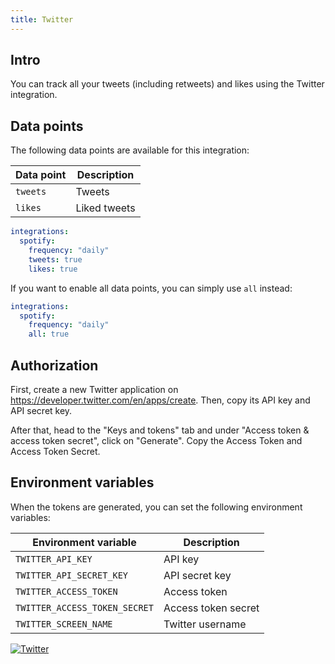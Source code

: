 ```yaml
---
title: Twitter
---
```


## Intro

You can track all your tweets (including retweets) and likes using the Twitter integration.

## Data points

The following data points are available for this integration:

| Data point | Description  |
| ---------- | ------------ |
| `tweets`   | Tweets       |
| `likes`    | Liked tweets |

```yaml title=".stethoscoperc.yml"
integrations:
  spotify:
    frequency: "daily"
    tweets: true
    likes: true
```

If you want to enable all data points, you can simply use `all` instead:

```yaml title=".stethoscoperc.yml"
integrations:
  spotify:
    frequency: "daily"
    all: true
```

## Authorization

First, create a new Twitter application on https://developer.twitter.com/en/apps/create. Then, copy its API key and API secret key.

After that, head to the "Keys and tokens" tab and under "Access token & access token secret", click on "Generate". Copy the Access Token and Access Token Secret.

## Environment variables

When the tokens are generated, you can set the following environment variables:

| Environment variable          | Description         |
| ----------------------------- | ------------------- |
| `TWITTER_API_KEY`             | API key             |
| `TWITTER_API_SECRET_KEY`      | API secret key      |
| `TWITTER_ACCESS_TOKEN`        | Access token        |
| `TWITTER_ACCESS_TOKEN_SECRET` | Access token secret |
| `TWITTER_SCREEN_NAME`         | Twitter username    |

<a href="/docs/integrations/twitter"><img class="logos" alt="Twitter" src="https://stethoscope.js.org/branding/integrations/twitter.png" /></a>
